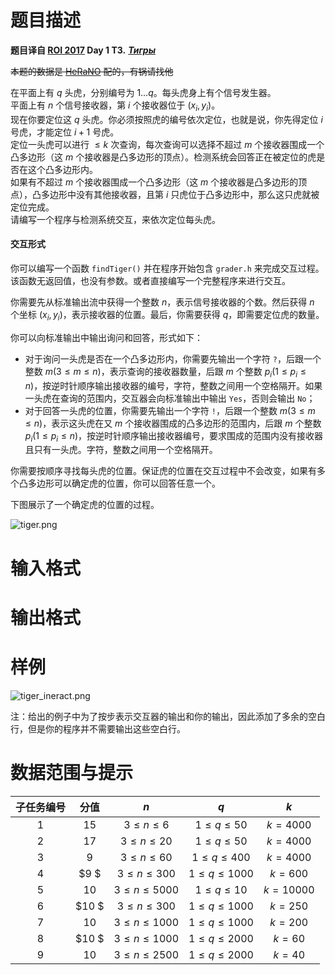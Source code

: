 
# 题目描述

**题目译自 [ROI 2017](http://neerc.ifmo.ru/school/archive/2016-2017.html) Day 1 T3.** ***[Тигры](http://neerc.ifmo.ru/school/archive/2016-2017/ru-olymp-roi-2017-day1.pdf)***

~~本题的数据是 [HeRaNO](/usr/751) 配的，有锅请找他~~

在平面上有 $q$ 头虎，分别编号为 $1\ldots q$。每头虎身上有个信号发生器。  
平面上有 $n$ 个信号接收器，第 $i$ 个接收器位于 $(x_i, y_i)$。  
现在你要定位这 $q$ 头虎。你必须按照虎的编号依次定位，也就是说，你先得定位 $i$ 号虎，才能定位 $i+1$ 号虎。  
定位一头虎可以进行 $\le k$ 次查询，每次查询可以选择不超过 $m$ 个接收器围成一个凸多边形（这 $m$ 个接收器是凸多边形的顶点）。检测系统会回答正在被定位的虎是否在这个凸多边形内。  
如果有不超过 $m$ 个接收器围成一个凸多边形（这 $m$ 个接收器是凸多边形的顶点），凸多边形中没有其他接收器，且第 $i$ 只虎位于凸多边形中，那么这只虎就被定位完成。  
请编写一个程序与检测系统交互，来依次定位每头虎。

#### 交互形式
你可以编写一个函数 `findTiger()` 并在程序开始包含 `grader.h` 来完成交互过程。该函数无返回值，也没有参数。或者直接编写一个完整程序来进行交互。

你需要先从标准输出流中获得一个整数 $n$，表示信号接收器的个数。然后获得 $n$ 个坐标 $(x_i,y_i)$，表示接收器的位置。最后，你需要获得 $q$，即需要定位虎的数量。

你可以向标准输出中输出询问和回答，形式如下：
- 对于询问一头虎是否在一个凸多边形内，你需要先输出一个字符 `?`，后跟一个整数 $m(3\le m\le n)$，表示查询的接收器数量，后跟 $m$ 个整数 $p_i(1\le p_i\le n)$，按逆时针顺序输出接收器的编号，字符，整数之间用一个空格隔开。如果一头虎在查询的范围内，交互器会向标准输出中输出 $\texttt{Yes}$，否则会输出 $\texttt{No}$；
- 对于回答一头虎的位置，你需要先输出一个字符 `!`，后跟一个整数 $m(3\le m\le n)$，表示这头虎在又 $m$ 个接收器围成的凸多边形的范围内，后跟 $m$ 个整数 $p_i(1\le p_i\le n)$，按逆时针顺序输出接收器编号，要求围成的范围内没有接收器且只有一头虎。字符，整数之间用一个空格隔开。

你需要按顺序寻找每头虎的位置。保证虎的位置在交互过程中不会改变，如果有多个凸多边形可以确定虎的位置，你可以回答任意一个。

下图展示了一个确定虎的位置的过程。

![tiger.png](source/loj/2768/img/aHR0cHM6Ly9jb2RpbmcubmV0L3UvSGVSYU5PL3AvUGljUGxhY2UvZ2l0L3Jhdy9tYXN0ZXIvdGlnZXIucG5n.png)

# 输入格式



# 输出格式



# 样例

![tiger_ineract.png](source/loj/2768/img/aHR0cHM6Ly9pLmxvbGkubmV0LzIwMTkvMDIvMTIvNWM2MmNiN2UyMzExZi5wbmc=.png)

注：给出的例子中为了按步表示交互器的输出和你的输出，因此添加了多余的空白行，但是你的程序并不需要输出这些空白行。

# 数据范围与提示

|子任务编号|分值|$n$|$q$|$k$|
|:-:|:-:|:-:|:-:|:-:|
|$1$|$15$|$3\le n\le 6$|$1\le q\le 50$|$k=4000$|
|$2$|$17$|$3\le n\le 20$|$1\le q\le 50$|$k=4000$|
|$3$|$9$|$3\le n\le 60$|$1\le q\le 400$|$k=4000$|
|$4$|$9 $|$3\le n\le 300$|$1\le q\le 1000$|$k=600$|
|$5$|$10$|$3\le n\le 5000$|$1\le q\le 10$|$k=10000$|
|$6$|$10 $|$3\le n\le 300$|$1\le q\le 1000$|$k=250$|
|$7$|$10$|$3\le n\le 1000$|$1\le q\le 1000$|$k=200$|
|$8$|$10 $|$3\le n\le 1000$|$1\le q\le 2000$|$k=60$|
|$9$|$10$|$3\le n\le 2500$|$1\le q\le 2000$|$k=40$|

